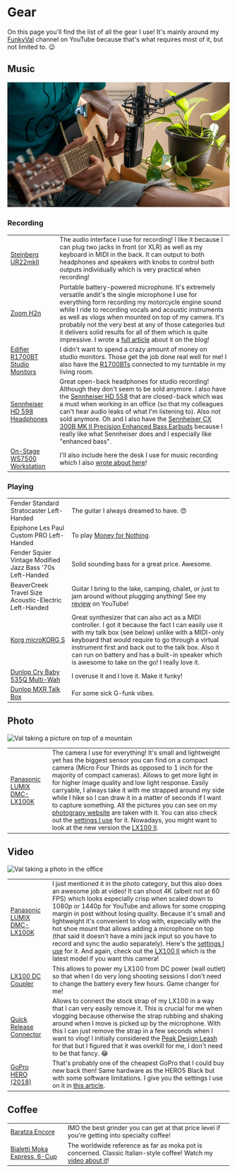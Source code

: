 # Gear

On this page you'll find the list of all the gear I use! It's mainly
around my [FunkyVal](https://www.youtube.com/FunkyVal) channel on
YouTube because that's what requires most of it, but not limited to. 😉

## Music

![Acoustic guitar recording with the H2n](img/2021/09/h2n/acoustic-2.jpg)

### Recording

<table>
  <tr>
    <td><a href="https://amzn.to/3kc5uYr">Steinberg UR22mkII</a></td>
    <td>The audio interface I use for recording! I like it because I
    can plug two jacks in front (or XLR) as well as my keyboard in
    MIDI in the back. It can output to both headphones and speakers
    with knobs to control both outputs individually which is very
    practical when recording!</td>
  </tr>
  <tr>
    <td><a href="https://amzn.to/2XRD6mk">Zoom H2n</a></td>
    <td>Portable battery-powered microphone. It's extremely versatile
    andit's the single microphone I use for everything form recording
    my motorcycle engine sound while I ride to recording vocals and
    acoustic instruments as well as vlogs when mounted on top of my
    camera. It's probably not the very best at any of those categories
    but it delivers solid results for all of them which is quite
    impressive. I wrote a <a href="2021/09/zoom-h2n-pro-tips-and-tricks.html">full article</a>
    about it on the blog!</td>
  </tr>
  <tr>
    <td><a href="https://amzn.to/3qasF9p">Edifier R1700BT Studio Monitors</a></td>
    <td>I didn't want to spend a crazy amount of money on studio
    monitors. Those get the job done real well for me! I also have the
    <a href="https://amzn.to/3k90fZG">R1700BTs</a> connected to my
    turntable in my living room.</td>
  </tr>
  <tr>
    <td><a href="https://amzn.to/3o2G14H">Sennheiser HD 598 Headphones</a></td>
    <td>Great open-back headphones for studio recording! Although they
    don't seem to be sold anymore. I also have the <a href="https://amzn.to/3qlalu2">Sennheiser HD 558</a>
    that are closed-back which was a must when working in an office (so
    that my colleagues can't hear audio leaks of what I'm listening to).
    Also not sold anymore. Oh and I also have the <a href="https://amzn.to/3GYxCbm">Sennheiser CX 300B MK II Precision Enhanced Bass Earbuds</a>
    because I really like what Sennheiser does and I especially like
    "enhanced bass".</td>
  </tr>
  <tr>
    <td><a href="https://amzn.to/3mMCAjk">On-Stage WS7500 Workstation</a></td>
    <td>I'll also include here the desk I use for music recording which
    I also <a href="2020/11/on-stage-ws7500-workstation-review.html">wrote about here</a>!</td>
  </tr>
</table>

### Playing

<table>
  <tr>
    <td>Fender Standard Stratocaster Left-Handed</td>
    <td>The guitar I always dreamed to have. 😍</td>
  </tr>
  <tr>
    <td>Epiphone Les Paul Custom PRO Left-Handed</td>
    <td>To play <a href="https://youtu.be/cYXp69O4DFc">Money for Nothing</a>.</td>
  </tr>
  <tr>
    <td>Fender Squier Vintage Modified Jazz Bass '70s Left-Handed</td>
    <td>Solid sounding bass for a great price. Awesome.</td>
  </tr>
  <tr>
    <td>BeaverCreek Travel Size Acoustic-Electric Left-Handed</td>
    <td>Guitar I bring to the lake, camping, chalet, or just to jam
    around without plugging anything! See my <a href="https://youtu.be/8ejJZoURasY">review</a>
    on YouTube!</td>
  </tr>
  <tr>
    <td><a href="https://amzn.to/3cyJUJv">Korg microKORG S</a></td>
    <td>Great synthesizer that can also act as a MIDI controller. I
    got it because the fact I can easily use it with my talk box (see
    below) unlike with a MIDI-only keyboard that would require to go
    through a virtual instrument first and back out to the talk box.
    Also it can run on battery and has a built-in speaker which is
    awesome to take on the go! I really love it.</td>
  </tr>
  <tr>
    <td><a href="https://amzn.to/3wtbGjF">Dunlop Cry Baby 535Q Multi-Wah</a></td>
    <td>I overuse it and I love it. Make it funky!</td>
  </tr>
  <tr>
    <td><a href="https://amzn.to/3mSfmZf">Dunlop MXR Talk Box</a></td>
    <td>For some sick G-funk vibes.</td>
  </tr>
</table>

## Photo

![Val taking a picture on top of a mountain](https://photography.codejam.info/img/val-4.jpg)

<table>
  <tr>
    <td><a href="https://amzn.to/2ZXR4DS">Panasonic LUMIX DMC-LX100K</a></td>
    <td>The camera I use for everything! It's small and lightweight
    yet has the biggest sensor you can find on a compact camera (Micro
    Four Thirds as opposed to 1 inch for the majority of compact
    cameras). Allows to get more light in for higher image quality and
    low light response. Easily carryable, I always take it with me
    strapped around my side while I hike so I can draw it in a matter
    of seconds if I want to capture something. All the pictures you
    can see on my <a href="https://photography.codejam.info/">photograpy website</a>
    are taken with it. You can also check out the
    <a href="2020/05/my-settings-for-panasonic-lumix-lx100.html">settings I use</a>
    for it. Nowadays, you might want to look at the new version the
    <a href="https://amzn.to/3ENu3mo">LX100 II</a>.</td>
  </tr>
</table>

## Video

![Val taking a photo in the office](https://photography.codejam.info/img/val-2.jpg)

<table>
  <tr>
    <td><a href="https://amzn.to/2ZXR4DS">Panasonic LUMIX DMC-LX100K</a></td>
    <td>I just mentioned it in the photo category, but this also does
    an awesome job at video! It can shoot 4K (albeit not at 60 FPS)
    which looks especially crisp when scaled down to 1080p or 1440p
    for YouTube and allows for some cropping margin in post without
    losing quality. Because it's small and lightweight it's convenient
    to vlog with, especially with the hot shoe mount that
    allows adding a microphone on top (that said it doesn't have a
    mini jack input so you have to record and sync the audio
    separately). Here's the <a href="2020/05/my-settings-for-panasonic-lumix-lx100.html">settings I use</a>
    for it. And again, check out the <a href="https://amzn.to/3ENu3mo">LX100 II</a>
    which is the latest model if you want this camera!</td>
  </tr>
  <tr>
    <td><a href="https://www.amazon.ca/gp/search/ref=as_li_qf_sp_sr_tl?ie=UTF8&tag=funkyval-20&keywords=lx100 dc coupler&index=aps&camp=15121&creative=330641&linkCode=ur2&linkId=23605cf5057f8d4e3e8d1b6ba7119649">LX100 DC Coupler</a></td>
    <td>This allows to power my LX100 from DC power (wall outlet) so
    that when I do very long shooting sessions I don't need to change
    the battery every few hours. Game changer for me!</td>
  </tr>
  <tr>
    <td><a href="https://amzn.to/3BEqFrS">Quick Release Connector</a></td>
    <td>Allows to connect the stock strap of my LX100 in a way that I
    can very easily remove it. This is crucial for me when vlogging
    because otherwise the strap rubbing and shaking around when I move
    is picked up by the microphone. With this I can just remove the
    strap in a few seconds when I want to vlog! I initially considered
    the <a href="https://amzn.to/39G7uCp">Peak Design Leash</a> for that
    but I figured that it was overkill for me, I don't need to be that
    fancy. 😂</td>
  </tr>
  <tr>
    <td><a href="https://amzn.to/3CMrQXL">GoPro HERO (2018)</a></td>
    <td>That's probably one of the cheapest GoPro that I could buy new
    back then! Same hardware as the HERO5 Black but with some software
    limitations. I give you the settings I use on it in <a
    href="2020/06/my-settings-for-gopro-hero-2018-and-hero5-black.html">this article</a>.</td>
  </tr>
</table>

## Coffee

<table>
  <tr>
    <td><a href="https://amzn.to/3BTjImS">Baratza Encore</a></td>
    <td>IMO the best grinder you can get at that price level if you're
    getting into specialty coffee!</td>
  </tr>
  <tr>
    <td><a href="https://amzn.to/3CVGnR8">Bialetti Moka Express, 6-Cup</a></td>
    <td>The worldwide reference as far as moka pot is concerned. Classic
    Italian-style coffee! Watch my <a href="https://youtu.be/zMR8B2yDgaU">video about it</a>!</td>
  </tr>
</table>
